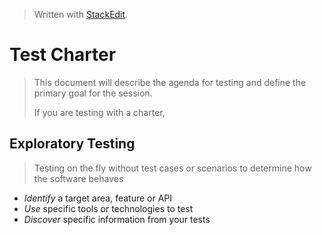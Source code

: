 
> Written with [StackEdit](https://stackedit.io/).

# Test Charter
> This document will describe the agenda for testing and define the primary goal for the session.
>
> If you are testing with a charter, 
## Exploratory Testing
> Testing on the fly without test cases or scenarios to determine how the software behaves
- *Identify* a target area, feature or API
- *Use* specific tools or technologies to test
- *Discover* specific information from your tests

<!--stackedit_data:
eyJoaXN0b3J5IjpbLTE5NDU1MTMyMDcsNzMwOTk4MTE2XX0=
-->